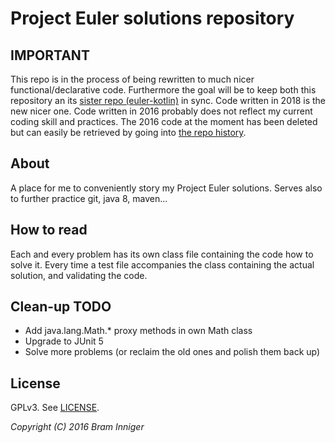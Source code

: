 # Project Euler solutions repository

## IMPORTANT

This repo is in the process of being rewritten to much nicer functional/declarative code.
Furthermore the goal will be to keep both this repository an its [sister repo (euler-kotlin)](https://github.com/bram-inniger/euler-kotlin) in sync.
Code written in 2018 is the new nicer one. Code written in 2016 probably does not reflect my current coding skill and practices.
The 2016 code at the moment has been deleted but can easily be retrieved by going into [the repo history](https://github.com/bram-inniger/euler/commit/7e027185176a542cdcad98da09008459e28f96fc).

## About

A place for me to conveniently story my Project Euler solutions.
Serves also to further practice git, java 8, maven...

## How to read

Each and every problem has its own class file containing the code how to solve it.
Every time a test file accompanies the class containing the actual solution, and validating the code.

## Clean-up TODO
* Add java.lang.Math.* proxy methods in own Math class
* Upgrade to JUnit 5
* Solve more problems (or reclaim the old ones and polish them back up)

## License

GPLv3. See [LICENSE](LICENSE).

_Copyright (C) 2016 Bram Inniger_
